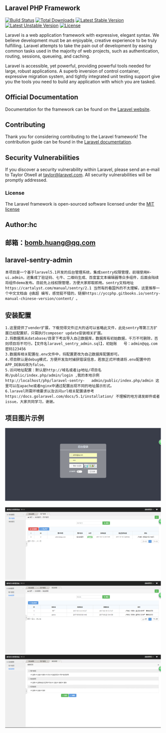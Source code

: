## Laravel PHP Framework

[![Build Status](https://travis-ci.org/laravel/framework.svg)](https://travis-ci.org/laravel/framework)
[![Total Downloads](https://poser.pugx.org/laravel/framework/d/total.svg)](https://packagist.org/packages/laravel/framework)
[![Latest Stable Version](https://poser.pugx.org/laravel/framework/v/stable.svg)](https://packagist.org/packages/laravel/framework)
[![Latest Unstable Version](https://poser.pugx.org/laravel/framework/v/unstable.svg)](https://packagist.org/packages/laravel/framework)
[![License](https://poser.pugx.org/laravel/framework/license.svg)](https://packagist.org/packages/laravel/framework)

Laravel is a web application framework with expressive, elegant syntax. We believe development must be an enjoyable, creative experience to be truly fulfilling. Laravel attempts to take the pain out of development by easing common tasks used in the majority of web projects, such as authentication, routing, sessions, queueing, and caching.

Laravel is accessible, yet powerful, providing powerful tools needed for large, robust applications. A superb inversion of control container, expressive migration system, and tightly integrated unit testing support give you the tools you need to build any application with which you are tasked.

## Official Documentation

Documentation for the framework can be found on the [Laravel website](http://laravel.com/docs).

## Contributing

Thank you for considering contributing to the Laravel framework! The contribution guide can be found in the [Laravel documentation](http://laravel.com/docs/contributions).

## Security Vulnerabilities

If you discover a security vulnerability within Laravel, please send an e-mail to Taylor Otwell at taylor@laravel.com. All security vulnerabilities will be promptly addressed.

### License

The Laravel framework is open-sourced software licensed under the [MIT license](http://opensource.org/licenses/MIT)


## Author:hc
## 邮箱：bomb.huang@qq.com 

## laravel-sentry-admin
    本项目是一个基于laravel5.1开发的后台管理系统，集成sentry权限管理，前端使用H-ui.admin，还集成了验证码、七牛、二维码生成、百度富文本编辑器等众多组件，后面会陆续将组件demo发布。目前先上线权限管理，方便大家即取即用。sentry文档地址https://cartalyst.com/manual/sentry/2.1 当然有的看国外的不太理解，这里推荐一个中文文档由 @袁超 编写，感觉挺不错的，链接https://yccphp.gitbooks.io/sentry-manual-chinese-version/content/ 。

## 安装配置
    1.这里提供了vender扩展，下载觉得文件过大的话可以省略此文件，此处sentry等第三方扩展已经配置好，只需执行composer update安装相关扩展。  
    2.将数据库从database/目录下考出导入自己数据库，数据库有初始数据，千万不可删除，否则项目将不可行。【文件名laravel_sentry_admin.sql】，初始账   号：admin@qq.com 密码123456  
    3.数据库相关配置在.env文件中，将配置更改为自己数据库配置即可。  
    4.项目默认是debug模式，方便开发及时捕获错误信息，若放正式环境请将.env配置中的APP_DEBUG改为false。  
    5.访问地址配置：默认是http://域名或者ip地址/项目名称/public/index.php/admin/login ,我的本地示例http://localhost/php/laravel-sentry-   admin/public/index.php/admin 这里可以在apache或者nginx中通过配置出现不同的地址展示形式。
    6.laravel所需环境要求以及访问url相关配置请参考https://docs.golaravel.com/docs/5.1/installation/ 不理解的地方请发邮件或者issue，大家共同学习，谢谢。

## 项目图片示例
![github](https://raw.githubusercontent.com/ugarden/laravel-sentry-admin/master/public/images/login.png "github")  
![github](https://raw.githubusercontent.com/ugarden/laravel-sentry-admin/master/public/images/user.png "github")  
![github](https://raw.githubusercontent.com/ugarden/laravel-sentry-admin/master/public/images/role.png "github")  
![github](https://raw.githubusercontent.com/ugarden/laravel-sentry-admin/master/public/images/permission.png "github")  
